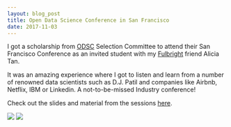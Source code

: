 ```yaml
---
layout: blog_post
title: Open Data Science Conference in San Francisco
date: 2017-11-03
---
```


I got a scholarship from [ODSC][odsc] Selection Committee to attend their San Francisco Conference as an invited student with my [Fulbright][fulbright] friend Alicia Tan. 

It was an amazing experience where I got to listen and learn from a number of renowned data scientists such as D.J. Patil and companies like Airbnb, Netflix, IBM or Linkedin. A not-to-be-missed Industry conference!

Check out the slides and material from the sessions [here](https://odsc.com/california/odsc-west-2017-details).

[odsc]: https://odsc.com/
[fulbright]: http://www.fulbright.ie/

<img class="post-image-bottom" src="{{ site.baseurl }}/images/odsc_poster.jpeg" />

<img class="post-image-bottom" src="{{ site.baseurl }}/images/odsc_google.jpeg" />